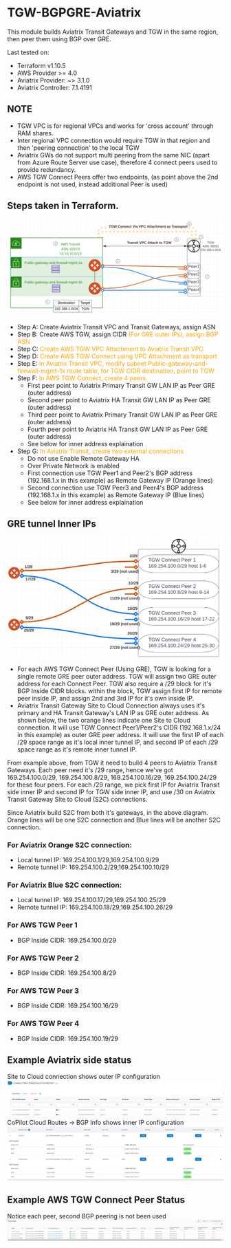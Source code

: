 # TGW-BGPGRE-Aviatrix

This module builds Aviatrix Transit Gateways and TGW in the same region, then peer them using BGP over GRE.

Last tested on:
- Terraform v1.10.5
- AWS Provider >= 4.0
- Aviatrix Provider: ~> 3.1.0
- Aviatrix Controller: 7.1.4191


## NOTE
- TGW VPC is for regional VPCs and works for 'cross account' through RAM shares.
- Inter regional VPC connection would require TGW in that region and then 'peering connection' to the local TGW
- Aviatrix GWs do not support multi peering from the same NIC (apart from Azure Route Server use case), therefore 4 connect peers used to provide redundancy.
- AWS TGW Connect Peers offer two endpoints, (as point above the 2nd endpoint is not used, instead additional Peer is used)




## Steps taken in Terraform.
![](20220913095913.png)  
- Step A: Create Aviatrix Transit VPC and Transit Gateways, assign ASN
- Step B: Create AWS TGW, assign CIDR <span style="color:orange">(For GRE outer IPs), assign BGP ASN</span>
- Step C: <span style="color:orange">Create AWS TGW VPC Attachment to Aviatrix Transit VPC</span>
- Step D: <span style="color:orange">Create AWS TGW Connect using VPC Attachment as transport</span>
- Step E: <span style="color:orange">In Aviatrix Transit VPC, modify subnet Public-gateway-and-firewall-mgmt-1x route table, for TGW CIDR destination, point to TGW</span>
- Step F: <span style="color:orange">In AWS TGW Connect, create 4 peers.</span>
    - First peer point to Aviatrix Primary Transit GW LAN IP as Peer GRE (outer address)
    - Second peer point to Aviatrix HA Transit GW LAN IP as Peer GRE (outer address)
    - Third peer point to Aviatrix Primary Transit GW LAN IP as Peer GRE (outer address)
    - Fourth peer point to Aviatrix HA Transit GW LAN IP as Peer GRE (outer address)
    - See below for inner address explaination
- Step G: <span style="color:orange">In Aviatrix Transit, create two external connections</span>
    - Do not use Enable Remote Gateway HA
    - Over Private Network is enabled
    - First connection use TGW Peer1 and Peer2's BGP address (192.168.1.x in this example) as Remote Gateway IP (Orange lines)
    - Second connection use TGW Peer3 and Peer4's BGP address (192.168.1.x in this example) as Remote Gateway IP (Blue lines)
    - See below for inner address explaination



## GRE tunnel Inner IPs
![](20220913101944.png)  
* For each AWS TGW Connect Peer (Using GRE), TGW is looking for a single remote GRE peer outer address. TGW will assign two GRE outer address for each Connect Peer. TGW also require a /29 block for it's BGP Inside CIDR blocks. within the block, TGW assign first IP for remote peer inside IP, and assign 2nd and 3rd IP for it's own inside IP.
* Aviatrix Transit Gateway Site to Cloud Connection always uses it's primary and HA Transit Gateway's LAN IP as GRE outer address. As shown below, the two orange lines indicate one Site to Cloud connection. It will use TGW Connect Peer1/Peer2's CIDR (192.168.1.x/24 in this example) as outer GRE peer address. It will use the first IP of each /29 space range as it's local inner tunnel IP, and second IP of each /29 space range as it's remote inner tunnel IP.


From example above, from TGW it need to build 4 peers to Aviatrix Transit Gateways.
Each peer need it's /29 range, hence we've got 169.254.100.0/29, 169.254.100.8/29, 169.254.100.16/29, 169.254.100.24/29 for these four peers.
For each /29 range, we pick first IP for Aviatrix Transit side inner IP and second IP for TGW side inner IP, and use /30 on Aviatrix Transit Gateway Site to Cloud (S2C) connections.

Since Aviatrix build S2C from both it's gateways, in the above diagram. Orange lines will be one S2C connection and Blue lines will be another S2C connection.

### For Aviatrix Orange S2C connection:
* Local tunnel IP: 169.254.100.1/29,169.254.100.9/29
* Remote tunnel IP: 169.254.100.2/29,169.254.100.10/29

### For Aviatrix Blue S2C connection:
* Local tunnel IP: 169.254.100.17/29,169.254.100.25/29
* Remote tunnel IP: 169.254.100.18/29,169.254.100.26/29

### For AWS TGW Peer 1
* BGP Inside CIDR: 169.254.100.0/29

### For AWS TGW Peer 2
* BGP Inside CIDR: 169.254.100.8/29

### For AWS TGW Peer 3
* BGP Inside CIDR: 169.254.100.16/29

### For AWS TGW Peer 4
* BGP Inside CIDR: 169.254.100.19/29


## Example Aviatrix side status
Site to Cloud connection shows outer IP configuration
![](20220913100646.png)  
CoPilot Cloud Routes -> BGP Info shows inner IP configuration
![](20220913100539.png)  

## Example AWS TGW Connect Peer Status
Notice each peer, second BGP peering is not been used
![](20220913100248.png)

